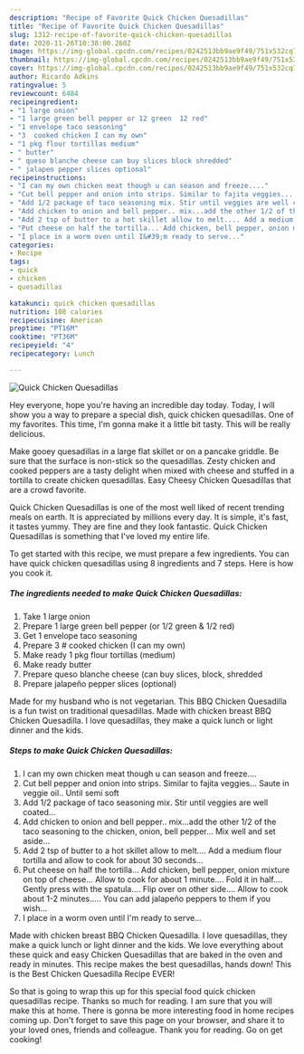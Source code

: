 ```yaml
---
description: "Recipe of Favorite Quick Chicken Quesadillas"
title: "Recipe of Favorite Quick Chicken Quesadillas"
slug: 1312-recipe-of-favorite-quick-chicken-quesadillas
date: 2020-11-26T10:38:00.260Z
image: https://img-global.cpcdn.com/recipes/0242513bb9ae9f49/751x532cq70/quick-chicken-quesadillas-recipe-main-photo.jpg
thumbnail: https://img-global.cpcdn.com/recipes/0242513bb9ae9f49/751x532cq70/quick-chicken-quesadillas-recipe-main-photo.jpg
cover: https://img-global.cpcdn.com/recipes/0242513bb9ae9f49/751x532cq70/quick-chicken-quesadillas-recipe-main-photo.jpg
author: Ricardo Adkins
ratingvalue: 5
reviewcount: 6484
recipeingredient:
- "1 large onion"
- "1 large green bell pepper or 12 green  12 red"
- "1 envelope taco seasoning"
- "3  cooked chicken I can my own"
- "1 pkg flour tortillas medium"
- " butter"
- " queso blanche cheese can buy slices block shredded"
- " jalapeo pepper slices optional"
recipeinstructions:
- "I can my own chicken meat though u can season and freeze...."
- "Cut bell pepper and onion into strips. Similar to fajita veggies... Saute in veggie oil.. Until semi soft"
- "Add 1/2 package of taco seasoning mix. Stir until veggies are well coated..."
- "Add chicken to onion and bell pepper.. mix...add the other 1/2 of the taco seasoning to the chicken, onion, bell pepper... Mix well and set aside..."
- "Add 2 tsp of butter to a hot skillet allow to melt.... Add a medium flour tortilla and allow to cook for about 30 seconds..."
- "Put cheese on half the tortilla... Add chicken, bell pepper, onion mixture on top of cheese... Allow to cook for about 1 minute.... Fold it in half.... Gently press with the spatula.... Flip over on other side.... Allow to cook about 1-2 minutes..... You can add jalapeño peppers to them if you wish..."
- "I place in a worm oven until I&#39;m ready to serve..."
categories:
- Recipe
tags:
- quick
- chicken
- quesadillas

katakunci: quick chicken quesadillas 
nutrition: 108 calories
recipecuisine: American
preptime: "PT16M"
cooktime: "PT36M"
recipeyield: "4"
recipecategory: Lunch

---
```



![Quick Chicken Quesadillas](https://img-global.cpcdn.com/recipes/0242513bb9ae9f49/751x532cq70/quick-chicken-quesadillas-recipe-main-photo.jpg)

Hey everyone, hope you're having an incredible day today. Today, I will show you a way to prepare a special dish, quick chicken quesadillas. One of my favorites. This time, I'm gonna make it a little bit tasty. This will be really delicious.

Make gooey quesadillas in a large flat skillet or on a pancake griddle. Be sure that the surface is non-stick so the quesadillas. Zesty chicken and cooked peppers are a tasty delight when mixed with cheese and stuffed in a tortilla to create chicken quesadillas. Easy Cheesy Chicken Quesadillas that are a crowd favorite.

Quick Chicken Quesadillas is one of the most well liked of recent trending meals on earth. It is appreciated by millions every day. It is simple, it's fast, it tastes yummy. They are fine and they look fantastic. Quick Chicken Quesadillas is something that I've loved my entire life.


To get started with this recipe, we must prepare a few ingredients. You can have quick chicken quesadillas using 8 ingredients and 7 steps. Here is how you cook it.

<!--inarticleads1-->

##### The ingredients needed to make Quick Chicken Quesadillas:

1. Take 1 large onion
1. Prepare 1 large green bell pepper (or 1/2 green &amp; 1/2 red)
1. Get 1 envelope taco seasoning
1. Prepare 3 # cooked chicken (I can my own)
1. Make ready 1 pkg flour tortillas (medium)
1. Make ready  butter
1. Prepare  queso blanche cheese (can buy slices, block, shredded
1. Prepare  jalapeño pepper slices (optional)


Made for my husband who is not vegetarian. This BBQ Chicken Quesadilla is a fun twist on traditional quesadillas. Made with chicken breast BBQ Chicken Quesadilla. I love quesadillas, they make a quick lunch or light dinner and the kids. 

<!--inarticleads2-->

##### Steps to make Quick Chicken Quesadillas:

1. I can my own chicken meat though u can season and freeze....
1. Cut bell pepper and onion into strips. Similar to fajita veggies... Saute in veggie oil.. Until semi soft
1. Add 1/2 package of taco seasoning mix. Stir until veggies are well coated...
1. Add chicken to onion and bell pepper.. mix...add the other 1/2 of the taco seasoning to the chicken, onion, bell pepper... Mix well and set aside...
1. Add 2 tsp of butter to a hot skillet allow to melt.... Add a medium flour tortilla and allow to cook for about 30 seconds...
1. Put cheese on half the tortilla... Add chicken, bell pepper, onion mixture on top of cheese... Allow to cook for about 1 minute.... Fold it in half.... Gently press with the spatula.... Flip over on other side.... Allow to cook about 1-2 minutes..... You can add jalapeño peppers to them if you wish...
1. I place in a worm oven until I&#39;m ready to serve...


Made with chicken breast BBQ Chicken Quesadilla. I love quesadillas, they make a quick lunch or light dinner and the kids. We love everything about these quick and easy Chicken Quesadillas that are baked in the oven and ready in minutes. This recipe makes the best quesadillas, hands down! This is the Best Chicken Quesadilla Recipe EVER! 

So that is going to wrap this up for this special food quick chicken quesadillas recipe. Thanks so much for reading. I am sure that you will make this at home. There is gonna be more interesting food in home recipes coming up. Don't forget to save this page on your browser, and share it to your loved ones, friends and colleague. Thank you for reading. Go on get cooking!
